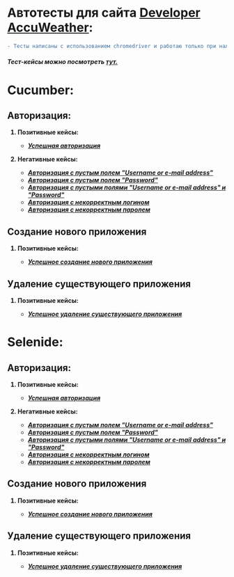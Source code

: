 # Автотесты для сайта <a href="https://developer.accuweather.com/">Developer AccuWeather</a>:

```diff
- Тесты написаны с использованием chromedriver и работаю только при наличии браузера Google Chrome.
```

<h6><b>Тест-кейсы можно посмотреть <i><a href="https://docs.google.com/spreadsheets/d/19OGLU2VpDEI8ScSmPuKU6Esxt392eqM6eLdnv9mRHrI/edit?usp=sharing">тут.</a></i><b></h6>
  
<h1>Cucumber:</h1>
  
<h2>Авторизация:</h2>
  
<ol>
  <p><li>Позитивные кейсы:</li></p>
    <p><ul>
      <li>
        <i><a href="https://github.com/Purvich/AccuWeatherWebUIAutotests/blob/master/src/test/java/cucumber/authorization/positive/Success%20Authorization.feature">Успешная авторизация</a></i>
      </li>
    </ul></p>
  
  <p><li>Негативные кейсы:</li></p>
    <p><ul>
      <li>
        <i><a href="https://github.com/Purvich/AccuWeatherWebUIAutotests/blob/master/src/test/java/cucumber/authorization/negative/Authorization%20with%20an%20empty%20login%20field.feature">Авторизация с пустым полем "Username or e-mail address"</a></i>
      </li>
      <li>
        <i><a href="https://github.com/Purvich/AccuWeatherWebUIAutotests/blob/master/src/test/java/cucumber/authorization/negative/Authorization%20with%20an%20empty%20password%20field.feature">Авторизация с пустым полем "Password"</a></i>
      </li>
      <li>
        <i><a href="https://github.com/Purvich/AccuWeatherWebUIAutotests/blob/master/src/test/java/cucumber/authorization/negative/Authorization%20with%20empty%20login%20and%20password%20fields.feature">Авторизация с пустыми полями "Username or e-mail address" и "Password"</a></i>
      </li>
      <li>
        <i><a href="https://github.com/Purvich/AccuWeatherWebUIAutotests/blob/master/src/test/java/cucumber/authorization/negative/Authorization%20with%20incorrect%20login.feature">Авторизация с некорректным логином</a></i>
      </li>
      <li>
        <i><a href="https://github.com/Purvich/AccuWeatherWebUIAutotests/blob/master/src/test/java/cucumber/authorization/negative/Authorization%20with%20incorrect%20password.feature">Авторизация с некорректным паролем</a></i>
      </li>
    </ul></p>
  </ol>
  </p>
  
<h2>Создание нового приложения</h2>
  <ol>
  <p><li>Позитивные кейсы:</li></p>
    <ul>
      <li>
        <p><i><a href="https://github.com/Purvich/AccuWeatherWebUIAutotests/blob/master/src/test/java/cucumber/creatingANewApplication/Creating%20a%20new%20application.feature">Успешное создание нового приложения</a></i></p>
      </li>
    </ul>
  </ol>
  
<h2>Удаление существующего приложения</h2>
<ol>
  <p><li>Позитивные кейсы:</li></p>
    <ul>
      <li>
        <i><a href="https://github.com/Purvich/AccuWeatherWebUIAutotests/blob/master/src/test/java/cucumber/uninstallingAnApplication/Uninstalling%20an%20application.feature">Успешное удаление существующего приложения</a></i>
      </li>
      </ul>
  </ol>
  
  
<h1>Selenide:</h1>
  
<h2>Авторизация:</h2>
  
<ol>
  <p><li>Позитивные кейсы:</li></p>
    <p><ul>
      <li>
        <i><a href="https://github.com/Purvich/AccuWeatherWebUIAutotests/blob/master/src/test/java/selenide/authorization/positive/SuccessAuthorizationTest.java">Успешная авторизация</a></i>
      </li>
      </ul></p>
  
  <p><li>Негативные кейсы:</li></p>
    <p><ul>
      <li>
        <i><a href="https://github.com/Purvich/AccuWeatherWebUIAutotests/blob/master/src/test/java/selenide/authorization/negative/AuthorizationWithAnEmptyLoginFieldTest.java">Авторизация с пустым полем "Username or e-mail address"</a></i>
      </li>
      <li>
        <i><a href="https://github.com/Purvich/AccuWeatherWebUIAutotests/blob/master/src/test/java/selenide/authorization/negative/AuthorizationWithAnEmptyPasswordFieldTest.java">Авторизация с пустым полем "Password"</a></i>
      </li>
      <li>
        <i><a href="https://github.com/Purvich/AccuWeatherWebUIAutotests/blob/master/src/test/java/selenide/authorization/negative/AuthorizationWithEmptyLoginAndPasswordFieldsTest.java">Авторизация с пустыми полями "Username or e-mail address" и "Password"</a></i>
      </li>
      <li>
        <i><a href="https://github.com/Purvich/AccuWeatherWebUIAutotests/blob/master/src/test/java/selenide/authorization/negative/AuthorizationWithIncorrectLoginTest.java">Авторизация с некорректным логином</a></i>
      </li>
      <li>
        <i><a href="https://github.com/Purvich/AccuWeatherWebUIAutotests/blob/master/src/test/java/selenide/authorization/negative/AuthorizationWithIncorrectPasswordTest.java">Авторизация с некорректным паролем</a></i>
      </li>
    </ul></p>
  </ol>
  
<h2>Создание нового приложения</h2>
  <ol>
  <p><li>Позитивные кейсы:</li></p>
    <ul>
      <li>
        <p><i><a href="https://github.com/Purvich/AccuWeatherWebUIAutotests/blob/master/src/test/java/selenide/creatingANewApplication/CreatingANewApplicationTest.java">Успешное создание нового приложения</a></i></p>
      </li>
    </ul>
  </ol>
  
<h2>Удаление существующего приложения</h2>
<ol>
  <p><li>Позитивные кейсы:</li></p>
    <ul>
      <li>
        <p><i><a href="https://github.com/Purvich/AccuWeatherWebUIAutotests/blob/master/src/test/java/selenide/uninstallingAnApplication/uninstallingAnApplicationTest.java">Успешное удаление существующего приложения</a></i></p>
      </li>
      </ul>
  </ol>
